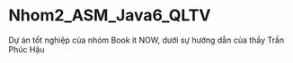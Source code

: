 # Nhom2_ASM_Java6_QLTV
Dự án tốt nghiệp của nhóm Book it NOW, dưới sự hướng dẫn của thầy Trần Phúc Hậu
